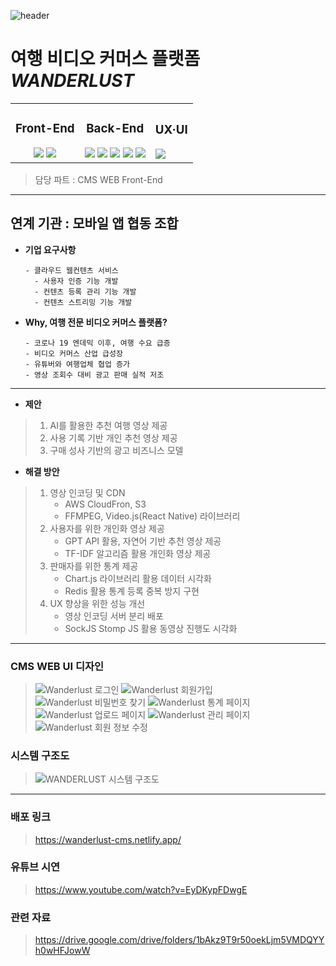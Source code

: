 ![header](https://capsule-render.vercel.app/api?type=waving&color=1DAE86&height=250&section=header&text=산학연계%20프로젝트%20우수상&fontSize=50&animation=fadeIn&fontAlignY=32&desc=2023%20동국대학교%20웹%20개발자%20양성%20장학%20과정&descAlignY=51&descAlign=70)

# **여행 비디오 커머스 플랫폼 *WANDERLUST***

<table>
<tr>
<td align="center">
  
### Front-End

<img src="https://img.shields.io/badge/React-61DAFB?style=for-the-badge&logo=react&logoColor=white">
<img src="https://img.shields.io/badge/React_Native-61DAFB?style=for-the-badge&logo=react&logoColor=white">
</td>
<td align="center">
  
### Back-End

<img src="https://img.shields.io/badge/Spring-6DB33F?style=for-the-badge&logo=spring&logoColor=white">
<img src="https://img.shields.io/badge/Docker-2496ED?style=for-the-badge&logo=docker&logoColor=white">
<img src="https://img.shields.io/badge/MySQL-4479A1?style=for-the-badge&logo=mysql&logoColor=white">
<img src="https://img.shields.io/badge/MongoDB-47A248?style=for-the-badge&logo=mongodb&logoColor=white">
<img src="https://img.shields.io/badge/MariaDB-003545?style=for-the-badge&logo=mariadb&logoColor=white">
</td>

<td>

### UX·UI

<img src="https://img.shields.io/badge/Figma-ae4dff?style=for-the-badge&logo=figma&logoColor=white">
</td>
</tr>
</table>


> 담당 파트 : CMS WEB Front-End

<hr/>

## 연계 기관 : 모바일 앱 협동 조합


- **기업 요구사항**
  ```
  - 클라우드 웹컨텐츠 서비스
    - 사용자 인증 기능 개발
    - 컨텐츠 등록 관리 기능 개발
    - 컨텐츠 스트리밍 기능 개발
  ```

- **Why, 여행 전문 비디오 커머스 플랫폼?**
  ```
  - 코로나 19 엔데믹 이후, 여행 수요 급증
  - 비디오 커머스 산업 급성장
  - 유튜버와 여행업체 협업 증가
  - 영상 조회수 대비 광고 판매 실적 저조
  ```

<hr/>

- **제안**
>  1. AI를 활용한 추천 여행 영상 제공
>  2. 사용 기록 기반 개인 추천 영상 제공
>  3. 구매 성사 기반의 광고 비즈니스 모델


- **해결 방안**
>  1. 영상 인코딩 및 CDN
>     - AWS CloudFron, S3
>     - FFMPEG, Video.js(React Native) 라이브러리
>  2. 사용자를 위한 개인화 영상 제공
>     - GPT API 활용, 자연어 기반 추천 영상 제공
>     - TF-IDF 알고리즘 활용 개인화 영상 제공
>  3. 판매자를 위한 통계 제공
>     - Chart.js 라이브러리 활용 데이터 시각화
>     - Redis 활용 통계 등록 중복 방지 구현
>  4. UX 향상을 위한 성능 개선
>     - 영상 인코딩 서버 분리 배포
>     - SockJS Stomp JS 활용 동영상 진행도 시각화

---

### CMS WEB UI 디자인
> ![Wanderlust 로그인](https://github.com/dgu-web-t3-blackshoe/travel-v-commerce-web/assets/102159721/e13285ae-d0d7-4920-88f6-5a283519f375)
> ![Wanderlust 회원가입](https://github.com/dgu-web-t3-blackshoe/travel-v-commerce-web/assets/102159721/a5bd621f-b0a2-4f75-992c-dd1c42d6266f)
> ![Wanderlust 비밀번호 찾기](https://github.com/dgu-web-t3-blackshoe/travel-v-commerce-web/assets/102159721/0891e9db-27e5-4a2c-9e1b-8ecb09e91490)
> ![Wanderlust 통계 페이지](https://github.com/dgu-web-t3-blackshoe/travel-v-commerce-web/assets/102159721/96a6e547-1861-4d4f-8c85-6305709caf8e)
> ![Wanderlust 업로드 페이지](https://github.com/dgu-web-t3-blackshoe/travel-v-commerce-web/assets/102159721/cb20436a-8de9-4098-b7c3-7c8f493bfba3)
> ![Wanderlust 관리 페이지](https://github.com/dgu-web-t3-blackshoe/travel-v-commerce-web/assets/102159721/3794aae7-c9f9-4d35-868a-ef9c3945eaf2)
> ![Wanderlust 회원 정보 수정](https://github.com/dgu-web-t3-blackshoe/travel-v-commerce-web/assets/102159721/dc5b3d1f-627d-468e-be3d-3bed07aea6ae)


### 시스템 구조도
> ![WANDERLUST 시스템 구조도](https://github.com/dgu-web-t3-blackshoe/travel-v-commerce-web/assets/102159721/7709a13e-3c18-4e01-8801-4e7a6b10d392)


<hr/>

### 배포 링크
> https://wanderlust-cms.netlify.app/

### 유튜브 시연
> https://www.youtube.com/watch?v=EyDKypFDwgE

### 관련 자료
> https://drive.google.com/drive/folders/1bAkz9T9r50oekLjm5VMDQYYh0wHFJowW

